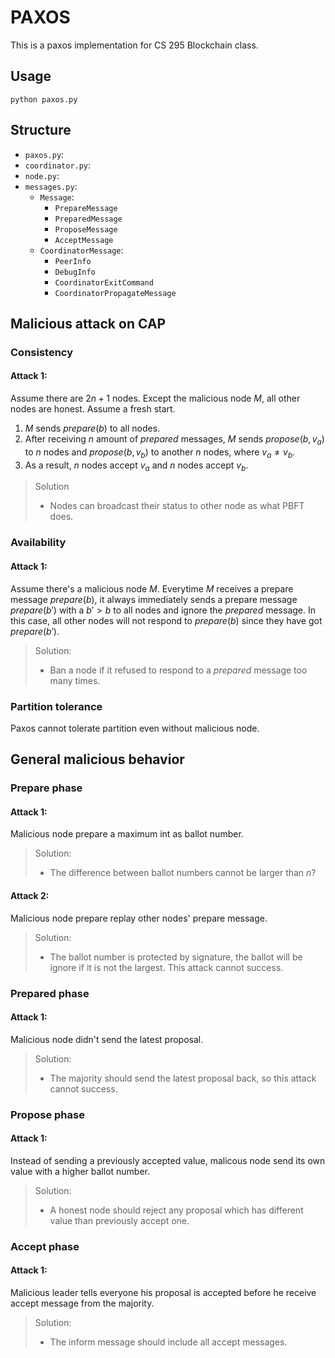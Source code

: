 # PAXOS

This is a paxos implementation for CS 295 Blockchain class.

## Usage

```
python paxos.py
```

## Structure


* `paxos.py`:
* `coordinator.py`:
* `node.py`:
* `messages.py`:
  * `Message`:
    * `PrepareMessage`
    * `PreparedMessage`
    * `ProposeMessage`
    * `AcceptMessage`
  * `CoordinatorMessage`:
    * `PeerInfo`
    * `DebugInfo`
    * `CoordinatorExitCommand`
    * `CoordinatorPropagateMessage`

## Malicious attack on CAP

### **C**onsistency
#### Attack 1:

Assume there are $2n + 1$ nodes. Except the malicious node $M$, all other nodes are honest. Assume a fresh start.

  1. $M$ sends $prepare(b)$ to all nodes.
  2. After receiving $n$ amount of $prepared$ messages, $M$ sends $propose(b, v_a)$ to $n$ nodes and $propose(b, v_b)$ to another $n$ nodes, where $v_a \neq v_b$.
  3. As a result, $n$ nodes accept $v_a$ and $n$ nodes accept $v_b$.

> Solution
> * Nodes can broadcast their status to other node as what PBFT does.



### **A**vailability
#### Attack 1:

Assume there's a malicious node $M$. Everytime $M$ receives a prepare message $prepare(b)$, it always immediately sends a prepare message $prepare(b')$ with a $b' > b$ to all nodes and ignore the $prepared$ message. In this case, all other nodes will not respond to $prepare(b)$ since they have got $prepare(b')$.

> Solution:
> * Ban a node if it refused to respond to a $prepared$ message too many times.

### **P**artition tolerance

Paxos cannot tolerate partition even without malicious node.


## General malicious behavior

### Prepare phase

#### Attack 1:

Malicious node prepare a maximum int as ballot number.

> Solution:
> * The difference between ballot numbers cannot be larger than $n$?

#### Attack 2:

Malicious node prepare replay other nodes' prepare message.

> Solution:
> * The ballot number is protected by signature, the ballot will be ignore if it is not the largest. This attack cannot success.

### Prepared phase

#### Attack 1:

Malicious node didn't send the latest proposal.

> Solution:
> * The majority should send the latest proposal back, so this attack cannot success.

### Propose phase

#### Attack 1:

Instead of sending a previously accepted value, malicous node send its own value with a higher ballot number.

> Solution:
> * A honest node should reject any proposal which has different value than previously accept one.

### Accept phase

#### Attack 1:

Malicious leader tells everyone his proposal is accepted  before he receive accept message from the majority.

> Solution:
> * The inform message should include all accept messages.


